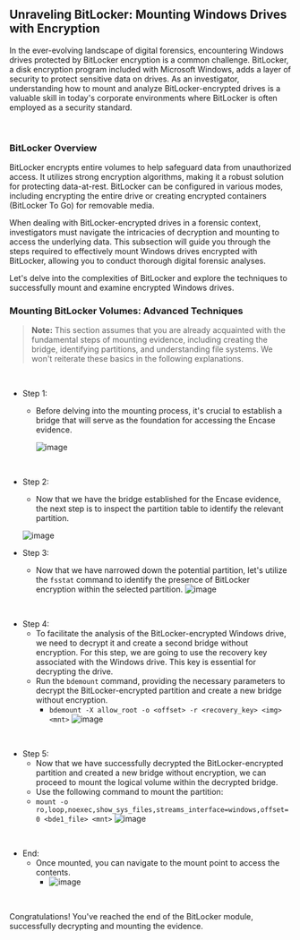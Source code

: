 
## Unraveling BitLocker: Mounting Windows Drives with Encryption

In the ever-evolving landscape of digital forensics, encountering Windows drives protected by BitLocker encryption is a common challenge. BitLocker, a disk encryption program included with Microsoft Windows, adds a layer of security to protect sensitive data on drives. As an investigator, understanding how to mount and analyze BitLocker-encrypted drives is a valuable skill in today's corporate environments where BitLocker is often employed as a security standard.

&nbsp;
&nbsp; 
&nbsp;

### BitLocker Overview

BitLocker encrypts entire volumes to help safeguard data from unauthorized access. It utilizes strong encryption algorithms, making it a robust solution for protecting data-at-rest. BitLocker can be configured in various modes, including encrypting the entire drive or creating encrypted containers (BitLocker To Go) for removable media.

When dealing with BitLocker-encrypted drives in a forensic context, investigators must navigate the intricacies of decryption and mounting to access the underlying data. This subsection will guide you through the steps required to effectively mount Windows drives encrypted with BitLocker, allowing you to conduct thorough digital forensic analyses.

Let's delve into the complexities of BitLocker and explore the techniques to successfully mount and examine encrypted Windows drives.


### Mounting BitLocker Volumes: Advanced Techniques

> **Note:** This section assumes that you are already acquainted with the fundamental steps of mounting evidence, including creating the bridge, identifying partitions, and understanding file systems. We won't reiterate these basics in the following explanations.

&nbsp;
&nbsp;
&nbsp;

- Step 1:
  - Before delving into the mounting process, it's crucial to establish a bridge that will serve as the foundation for accessing the Encase evidence.
    
      ![image](https://github.com/JESUSAMM/Unraveling-the-Enigma-of-Mounting-Dead-Forensic-Evidence/assets/149633912/80853281-2be7-4ff2-8fbe-94de19bf3a80)


&nbsp;
&nbsp;
&nbsp;

- Step 2:
  - Now that we have the bridge established for the Encase evidence, the next step is to inspect the partition table to identify the relevant partition.
    
  ![image](https://github.com/JESUSAMM/Unraveling-the-Enigma-of-Mounting-Dead-Forensic-Evidence/assets/149633912/ccf0102a-dcaf-4845-9475-5a23bd52eb69)


- Step 3:
  - Now that we have narrowed down the potential partition, let's utilize the `fsstat` command to identify the presence of BitLocker encryption within the selected partition.
    ![image](https://github.com/JESUSAMM/Unraveling-the-Enigma-of-Mounting-Dead-Forensic-Evidence/assets/149633912/a714f3fa-edd0-4c47-a46e-4ec19167daa9)


&nbsp;
&nbsp;
&nbsp;

- Step 4:
  -  To facilitate the analysis of the BitLocker-encrypted Windows drive, we need to decrypt it and create a second bridge without encryption. For this step, we are going to use the recovery key associated with the Windows drive. This key is essential for decrypting the drive.
  -  Run the `bdemount` command, providing the necessary parameters to decrypt the BitLocker-encrypted partition and create a new bridge without encryption.
      -  `bdemount -X allow_root -o <offset> -r <recovery_key> <img> <mnt>`
      ![image](https://github.com/JESUSAMM/Unraveling-the-Enigma-of-Mounting-Dead-Forensic-Evidence/assets/149633912/f8429c7c-a392-4c7b-bb7d-95200005f5e4)


&nbsp;
&nbsp;
&nbsp;

- Step 5:
  - Now that we have successfully decrypted the BitLocker-encrypted partition and created a new bridge without encryption, we can proceed to mount the logical volume within the decrypted bridge.
  - Use the following command to mount the partition:
  - `mount -o ro,loop,noexec,show_sys_files,streams_interface=windows,offset=0 <bde1_file> <mnt>`
     ![image](https://github.com/JESUSAMM/Unraveling-the-Enigma-of-Mounting-Dead-Forensic-Evidence/assets/149633912/61f59ab6-c97d-40fc-96be-dd690e14a811)


&nbsp;
&nbsp;
&nbsp;

- End:
  - Once mounted, you can navigate to the mount point to access the contents.
    - ![image](https://github.com/JESUSAMM/Unraveling-the-Enigma-of-Mounting-Dead-Forensic-Evidence/assets/149633912/02f24d59-c5fa-4c70-8807-4315218df6a4)


&nbsp;
&nbsp;
&nbsp;

Congratulations! You've reached the end of the BitLocker module, successfully decrypting and mounting the evidence. 






 
